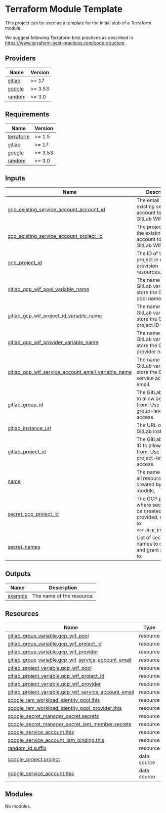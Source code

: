 # Terraform Module Template

This project can be used as a template for the initial stub of a Terraform 
module. 

We suggest following Terraform best practices as described in https://www.terraform-best-practices.com/code-structure.

<!-- BEGIN_TF_DOCS -->
## Providers

| Name | Version |
|------|---------|
| <a name="provider_gitlab"></a> [gitlab](#provider\_gitlab) | >= 17 |
| <a name="provider_google"></a> [google](#provider\_google) | >= 3.53 |
| <a name="provider_random"></a> [random](#provider\_random) | >= 3.0 |

## Requirements

| Name | Version |
|------|---------|
| <a name="requirement_terraform"></a> [terraform](#requirement\_terraform) | >= 1.5 |
| <a name="requirement_gitlab"></a> [gitlab](#requirement\_gitlab) | >= 17 |
| <a name="requirement_google"></a> [google](#requirement\_google) | >= 3.53 |
| <a name="requirement_random"></a> [random](#requirement\_random) | >= 3.0 |

## Inputs

| Name | Description | Type | Default | Required |
|------|-------------|------|---------|:--------:|
| <a name="input_gcp_existing_service_account_account_id"></a> [gcp\_existing\_service\_account\_account\_id](#input\_gcp\_existing\_service\_account\_account\_id) | The email of an existing service account to use for GitLab WIF. | `string` | `null` | no |
| <a name="input_gcp_existing_service_account_project_id"></a> [gcp\_existing\_service\_account\_project\_id](#input\_gcp\_existing\_service\_account\_project\_id) | The project ID of the existing service account to use for GitLab WIF. | `string` | `null` | no |
| <a name="input_gcp_project_id"></a> [gcp\_project\_id](#input\_gcp\_project\_id) | The ID of the project in which to provision resources. | `string` | n/a | yes |
| <a name="input_gitlab_gcp_wif_pool_variable_name"></a> [gitlab\_gcp\_wif\_pool\_variable\_name](#input\_gitlab\_gcp\_wif\_pool\_variable\_name) | The name of the GitLab variable to store the GCP WIF pool name. | `string` | `"GCP_WIF_POOL"` | no |
| <a name="input_gitlab_gcp_wif_project_id_variable_name"></a> [gitlab\_gcp\_wif\_project\_id\_variable\_name](#input\_gitlab\_gcp\_wif\_project\_id\_variable\_name) | The name of the GitLab variable to store the GCP project ID for WIF. | `string` | `"GCP_WIF_PROJECT_ID"` | no |
| <a name="input_gitlab_gcp_wif_provider_variable_name"></a> [gitlab\_gcp\_wif\_provider\_variable\_name](#input\_gitlab\_gcp\_wif\_provider\_variable\_name) | The name of the GitLab variable to store the GCP WIF provider name. | `string` | `"GCP_WIF_PROVIDER"` | no |
| <a name="input_gitlab_gcp_wif_service_account_email_variable_name"></a> [gitlab\_gcp\_wif\_service\_account\_email\_variable\_name](#input\_gitlab\_gcp\_wif\_service\_account\_email\_variable\_name) | The name of the GitLab variable to store the GCP WIF service account email. | `string` | `"GCP_WIF_SERVICE_ACCOUNT_EMAIL"` | no |
| <a name="input_gitlab_group_id"></a> [gitlab\_group\_id](#input\_gitlab\_group\_id) | The GitLab group ID to allow access from. Use this for group-level access. | `string` | `null` | no |
| <a name="input_gitlab_instance_url"></a> [gitlab\_instance\_url](#input\_gitlab\_instance\_url) | The URL of your GitLab instance. | `string` | `"https://gitlab.com"` | no |
| <a name="input_gitlab_project_id"></a> [gitlab\_project\_id](#input\_gitlab\_project\_id) | The GitLab project ID to allow access from. Use this for project-level access. | `string` | `null` | no |
| <a name="input_name"></a> [name](#input\_name) | The name to use for all resources created by this module. | `string` | n/a | yes |
| <a name="input_secret_gcp_project_id"></a> [secret\_gcp\_project\_id](#input\_secret\_gcp\_project\_id) | The GCP project ID where secrets will be created. If not provided, defaults to `var.gcp_project_id`. | `string` | `null` | no |
| <a name="input_secret_names"></a> [secret\_names](#input\_secret\_names) | List of secret names to create and grant access to. | `list(string)` | `[]` | no |

## Outputs

| Name | Description |
|------|-------------|
| <a name="output_example"></a> [example](#output\_example) | The name of the resource. |

## Resources

| Name | Type |
|------|------|
| [gitlab_group_variable.gcp_wif_pool](https://registry.terraform.io/providers/gitlabhq/gitlab/latest/docs/resources/group_variable) | resource |
| [gitlab_group_variable.gcp_wif_project_id](https://registry.terraform.io/providers/gitlabhq/gitlab/latest/docs/resources/group_variable) | resource |
| [gitlab_group_variable.gcp_wif_provider](https://registry.terraform.io/providers/gitlabhq/gitlab/latest/docs/resources/group_variable) | resource |
| [gitlab_group_variable.gcp_wif_service_account_email](https://registry.terraform.io/providers/gitlabhq/gitlab/latest/docs/resources/group_variable) | resource |
| [gitlab_project_variable.gcp_wif_pool](https://registry.terraform.io/providers/gitlabhq/gitlab/latest/docs/resources/project_variable) | resource |
| [gitlab_project_variable.gcp_wif_project_id](https://registry.terraform.io/providers/gitlabhq/gitlab/latest/docs/resources/project_variable) | resource |
| [gitlab_project_variable.gcp_wif_provider](https://registry.terraform.io/providers/gitlabhq/gitlab/latest/docs/resources/project_variable) | resource |
| [gitlab_project_variable.gcp_wif_service_account_email](https://registry.terraform.io/providers/gitlabhq/gitlab/latest/docs/resources/project_variable) | resource |
| [google_iam_workload_identity_pool.this](https://registry.terraform.io/providers/hashicorp/google/latest/docs/resources/iam_workload_identity_pool) | resource |
| [google_iam_workload_identity_pool_provider.this](https://registry.terraform.io/providers/hashicorp/google/latest/docs/resources/iam_workload_identity_pool_provider) | resource |
| [google_secret_manager_secret.secrets](https://registry.terraform.io/providers/hashicorp/google/latest/docs/resources/secret_manager_secret) | resource |
| [google_secret_manager_secret_iam_member.secrets](https://registry.terraform.io/providers/hashicorp/google/latest/docs/resources/secret_manager_secret_iam_member) | resource |
| [google_service_account.this](https://registry.terraform.io/providers/hashicorp/google/latest/docs/resources/service_account) | resource |
| [google_service_account_iam_binding.this](https://registry.terraform.io/providers/hashicorp/google/latest/docs/resources/service_account_iam_binding) | resource |
| [random_id.suffix](https://registry.terraform.io/providers/hashicorp/random/latest/docs/resources/id) | resource |
| [google_project.project](https://registry.terraform.io/providers/hashicorp/google/latest/docs/data-sources/project) | data source |
| [google_service_account.this](https://registry.terraform.io/providers/hashicorp/google/latest/docs/data-sources/service_account) | data source |

## Modules

No modules.

<!-- END_TF_DOCS -->
